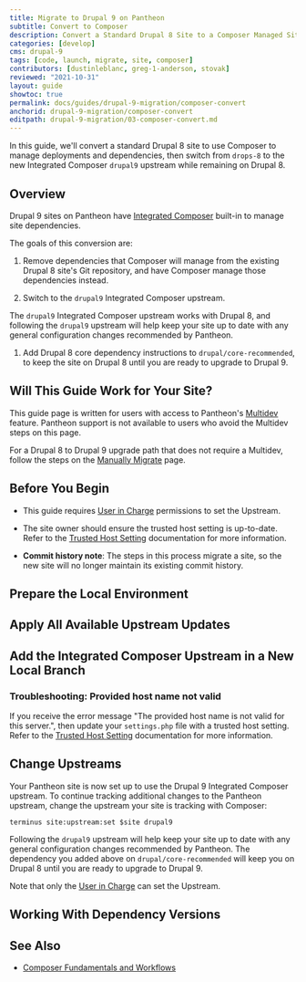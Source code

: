 ```yaml
---
title: Migrate to Drupal 9 on Pantheon
subtitle: Convert to Composer
description: Convert a Standard Drupal 8 Site to a Composer Managed Site
categories: [develop]
cms: drupal-9
tags: [code, launch, migrate, site, composer]
contributors: [dustinleblanc, greg-1-anderson, stovak]
reviewed: "2021-10-31"
layout: guide
showtoc: true
permalink: docs/guides/drupal-9-migration/composer-convert
anchorid: drupal-9-migration/composer-convert
editpath: drupal-9-migration/03-composer-convert.md
---
```


In this guide, we'll convert a standard Drupal 8 site to use Composer to manage deployments and dependencies, then switch from `drops-8` to the new Integrated Composer `drupal9` upstream while remaining on Drupal 8.

## Overview

Drupal 9 sites on Pantheon have [Integrated Composer](/integrated-composer) built-in to manage site dependencies.

The goals of this conversion are: 

1. Remove dependencies that Composer will manage from the existing Drupal 8 site's Git repository, and have Composer manage those dependencies instead.

1. Switch to the `drupal9` Integrated Composer upstream. 

The `drupal9` Integrated Composer upstream works with Drupal 8, and following the `drupal9` upstream will help keep your site up to date with any general configuration changes recommended by Pantheon. 

1. Add Drupal 8 core dependency instructions to `drupal/core-recommended`, to keep the site on Drupal 8 until you are ready to upgrade to Drupal 9.

## Will This Guide Work for Your Site?

This guide page is written for users with access to Pantheon's [Multidev](/multidev) feature. Pantheon support is not available to users who avoid the Multidev steps on this page. 

For a Drupal 8 to Drupal 9 upgrade path that does not require a Multidev, follow the steps on the [Manually Migrate](/guides/drupal-9-migration/migrate-manual-d9) page.

<Partial file="drupal-9/upgrade-site-requirements.md" />

## Before You Begin

- This guide requires [User in Charge](/change-management#site-level-roles-and-permissions) permissions to set the Upstream.

- The site owner should ensure the trusted host setting is up-to-date. Refer to the [Trusted Host Setting](/settings-php#trusted-host-setting) documentation for more information.

- **Commit history note**: The steps in this process migrate a site, so the new site will no longer maintain its existing commit history.

## Prepare the Local Environment

<Partial file="drupal-9/prepare-local-environment.md" />

## Apply All Available Upstream Updates

<Partial file="drupal-apply-upstream-updates.md" />

## Add the Integrated Composer Upstream in a New Local Branch

<Partial file="drupal-8-convert-to-composer.md" />

### Troubleshooting: Provided host name not valid

If you receive the error message "The provided host name is not valid for this server.", then update your `settings.php` file with a trusted host setting. Refer to the [Trusted Host Setting](/settings-php#trusted-host-setting) documentation for more information.

## Change Upstreams

Your Pantheon site is now set up to use the Drupal 9 Integrated Composer upstream. To continue tracking additional changes to the Pantheon upstream, change the upstream your site is tracking with Composer:

```bash{promptUser:user}
terminus site:upstream:set $site drupal9
```

Following the `drupal9` upstream will help keep your site up to date with any general configuration changes recommended by Pantheon. The dependency you added above on `drupal/core-recommended` will keep you on Drupal 8 until you are ready to upgrade to Drupal 9.

Note that only the [User in Charge](/change-management#site-level-roles-and-permissions) can set the Upstream.

## Working With Dependency Versions

<Partial file="composer-updating.md" />

## See Also

- [Composer Fundamentals and Workflows](/composer)
